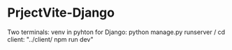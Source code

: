 # PrjectVite-Django
Two terminals: venv in pyhton for Django: python manage.py runserver / cd client: "../client/ npm run dev" 
